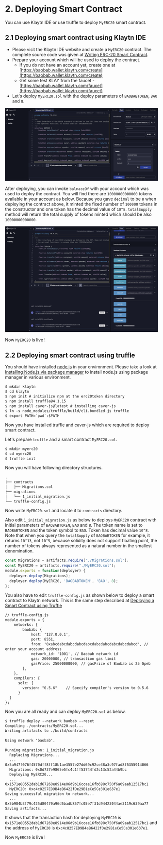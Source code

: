 # 2. Deploying Smart Contract

You can use Klaytn IDE or use truffle to deploy `MyERC20` smart contract.

## 2.1 Deploying smart contract using Klaytn IDE

* Please visit the Klaytn IDE website and create a `MyERC20` contract. The complete source code was given at [Writing ERC-20 Smart Contract](1-erc20.md).
* Prepare your account which will be used to deploy the contract. 
  * If you do not have an account yet, create one at [https://baobab.wallet.klaytn.com/create](https://baobab.wallet.klaytn.com/create)
  * Get some test KLAY from the faucet - [https://baobab.wallet.klaytn.com/faucet](https://baobab.wallet.klaytn.com/faucet)
* Let's deploy `MyERC20.sol` with the deploy parameters of `BAOBABTOKEN`, `BAO` and `8`.

![ERC20-1-deploy](./images/erc20-1-deploy.png)

After deploying, you can invoke `balnaceOf` with your account which was used to deploy the contract. You will find there are `10000000000000` tokens available in your account as below. Because you gave `decimal` to be `8` when deploying the contract above, it minted the fixed number of `100000` tokens in the constructor and one token has the decimal value of `10^8`. `totalSupply` method will return the total supply of tokens minted which should be also `10000000000000`.

![ERC20-2-owner-token](./images/erc20-2-owner_token.png)

Now `MyERC20` is live !

## 2.2 Deploying smart contract using truffle

You should have installed [node.js](https://nodejs.org/) in your environment. Please take a look at [Installing Node.js via package manager](https://nodejs.org/en/download/package-manager/) to install node.js using package manager in various environment.

```text
$ mkdir klaytn
$ cd klaytn
$ npm init # initialize npm at the erc20token directory
$ npm install truffle@4.1.15
$ npm install caver-js@latest # installing caver-js
$ ln -s node_modules/truffle/build/cli.bundled.js truffle
$ export PATH=`pwd`:$PATH
```

Now you have installed truffle and caver-js which are required to deploy smart contract.

Let's prepare `truffle` and a smart contract `MyERC20.sol`.

```text
$ mkdir myerc20
$ cd myerc20
$ truffle init
```

Now you will have following directory structures.

```text
.
├── contracts
│   ├── Migrations.sol
├── migrations
│   └── 1_initial_migration.js
└── truffle-config.js
```

Now write `MyERC20.sol` and locate it to `contracts` directory.

Also edit `1_initial_migration.js` as below to deploys `MyERC20` contract with initial parameters of `BAOBABTOKEN`, `BAO` and `8`. The token name is set to `BAOBABTOKEN` and the token symbol to `BAO`. Token has decimal value `10^8`. Note that when you query the `totalSupply` of `BAOBABTOKEN` for example, it returns `10^13`, not `10^5`, because solidity does not support floating point, the number of tokens always represented as a natural number in the smallest denomination.

```javascript
const Migrations = artifacts.require("./Migrations.sol");
const MyERC20 = artifacts.require("./MyERC20.sol");
module.exports = function(deployer) {
  deployer.deploy(Migrations);
  deployer.deploy(MyERC20, 'BAOBABTOKEN', 'BAO', 8);
};
```

You also have to edit `truffle-config.js` as shown below to deploy a smart contract to Klaytn network. This is the same step described at [Deploying a Smart Contract using Truffle](../../../getting-started/quick-start/deploy-a-smart-contract.md#deploying-a-smart-contract-using-truffle)

```text
// truffle-config.js
module.exports = {
    networks: {
        baobab: {
            host: '127.0.0.1',
            port: 8551,
            from: '0xabcdabcdabcdabcdabcdabcdabcdabcdabcdabcd', // enter your account address
            network_id: '1001', // Baobab network id
            gas: 20000000, // transaction gas limit
            gasPrice: 25000000000, // gasPrice of Baobab is 25 Gpeb
        },
    },
    compilers: {
      solc: {
        version: "0.5.6"    // Specify compiler's version to 0.5.6
      }
  }
};
```

Now you are all ready and can deploy `MyERC20.sol` as below.

```text
$ truffle deploy --network baobab --reset
Compiling ./contracts/MyERC20.sol...
Writing artifacts to ./build/contracts

Using network 'baobab'.

Running migration: 1_initial_migration.js
  Replacing Migrations...
  ... 0x5a947f076f4570dff8ff18b1ae3557e27dd69c92ce38a3c97fad8f5355914066
  Migrations: 0x0d737e9865e5fc4c1ff53744fd2c13c52a44b9bc
  Deploying MyERC20...
  ... 0x1571e80552dab1d67260e8914e06d9b16ccae16fb698c750f6a09aab12517bc1
  MyERC20: 0xc4c8257ED9B4eB6422fDe29B1eCe5Ce301e637e1
Saving successful migration to network...
  ... 0x5b984b3f79c425d80470a96d5badb857fc05e7f31d94423044ae3119c639aa77
Saving artifacts...
```

It shows that the transaction hash for deploying `MyERC20` is `0x1571e80552dab1d67260e8914e06d9b16ccae16fb698c750f6a09aab12517bc1` and the address of `MyERC20` is `0xc4c8257ED9B4eB6422fDe29B1eCe5Ce301e637e1`.

Now `MyERC20` is live !

